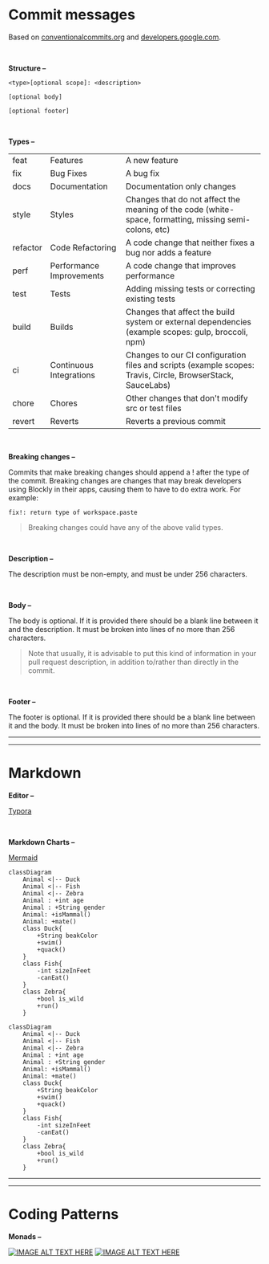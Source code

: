 # Commit messages

Based on [conventionalcommits.org](https://www.conventionalcommits.org/en/v1.0.0/) and [developers.google.com](https://developers.google.com/blockly/guides/modify/contribute/commits).

<br>

**Structure –**

```plain
<type>[optional scope]: <description>

[optional body]

[optional footer]
```

<br>

**Types –**

|          |                          |                                                                                                             |
| -------- | ------------------------ | ----------------------------------------------------------------------------------------------------------- |
| feat     | Features                 | A new feature                                                                                               |
| fix      | Bug Fixes                | A bug fix                                                                                                   |
| docs     | Documentation            | Documentation only changes                                                                                  |
| style    | Styles                   | Changes that do not affect the meaning of the code (white-space, formatting, missing semi-colons, etc)      |
| refactor | Code Refactoring         | A code change that neither fixes a bug nor adds a feature                                                   |
| perf     | Performance Improvements | A code change that improves performance                                                                     |
| test     | Tests                    | Adding missing tests or correcting existing tests                                                           |
| build    | Builds                   | Changes that affect the build system or external dependencies (example scopes: gulp, broccoli, npm)         |
| ci       | Continuous Integrations  | Changes to our CI configuration files and scripts (example scopes: Travis, Circle, BrowserStack, SauceLabs) |
| chore    | Chores                   | Other changes that don't modify src or test files                                                           |
| revert   | Reverts                  | Reverts a previous commit                                                                                   |

<br>

**Breaking changes –**

Commits that make breaking changes should append a ! after the type of the commit. Breaking changes are changes that may break developers using Blockly in their apps, causing them to have to do extra work. For example:

```plain
fix!: return type of workspace.paste
```

> Breaking changes could have any of the above valid types.

<br>

**Description –**

The description must be non-empty, and must be under 256 characters.

<br>

**Body –**

The body is optional. If it is provided there should be a blank line between it and the description. It must be broken into lines of no more than 256 characters.

> Note that usually, it is advisable to put this kind of information in your pull request description, in addition to/rather than directly in the commit.

<br>

**Footer –**

The footer is optional. If it is provided there should be a blank line between it and the body. It must be broken into lines of no more than 256 characters.

---

---

# Markdown

**Editor –**

[Typora](https://typora.io/)

<br>

**Markdown Charts –**

[Mermaid](https://mermaid-js.github.io/mermaid/#/README?id=diagram-types)

```mermaid
classDiagram
    Animal <|-- Duck
    Animal <|-- Fish
    Animal <|-- Zebra
    Animal : +int age
    Animal : +String gender
    Animal: +isMammal()
    Animal: +mate()
    class Duck{
        +String beakColor
        +swim()
        +quack()
    }
    class Fish{
        -int sizeInFeet
        -canEat()
    }
    class Zebra{
        +bool is_wild
        +run()
    }
```

```mermaid
classDiagram
    Animal <|-- Duck
    Animal <|-- Fish
    Animal <|-- Zebra
    Animal : +int age
    Animal : +String gender
    Animal: +isMammal()
    Animal: +mate()
    class Duck{
        +String beakColor
        +swim()
        +quack()
    }
    class Fish{
        -int sizeInFeet
        -canEat()
    }
    class Zebra{
        +bool is_wild
        +run()
    }
```

---

---

# Coding Patterns

**Monads –**

[![IMAGE ALT TEXT HERE](http://img.youtube.com/vi/C2w45qRc3aU/0.jpg)](https://www.youtube.com/watch?v=C2w45qRc3aU)
[![IMAGE ALT TEXT HERE](http://img.youtube.com/vi/VgA4wCaxp-Q/0.jpg)](https://www.youtube.com/watch?v=VgA4wCaxp-Q)
